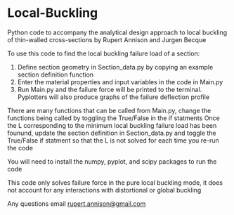 # Local-Buckling
Python code to accompany the analytical design approach to local buckling of thin-walled cross-sections by Rupert Annison and Jurgen Becque

To use this code to find the local buckling failure load of a section:
1. Define section geometry in Section_data.py by copying an example section definition function
2. Enter the material properties and input variables in the code in Main.py
3. Run Main.py and the failure force will be printed to the terminal. Pyplotters will also produce graphs of the failure deflection profile

There are many functions that can be called from Main.py, change the functions being called by toggling the True/False in the if statments
Once the L corresponding to the minimum local buckling failure load has been founund, update the section definition in Section_data.py and toggle the True/False if statment so that the L is not solved for each time you re-run the code

You will need to install the numpy, pyplot, and scipy packages to run the code

This code only solves failure force in the pure local buckling mode, it does not account for any interactions with distortional or global buckling

Any questions email rupert.annison@gmail.com
